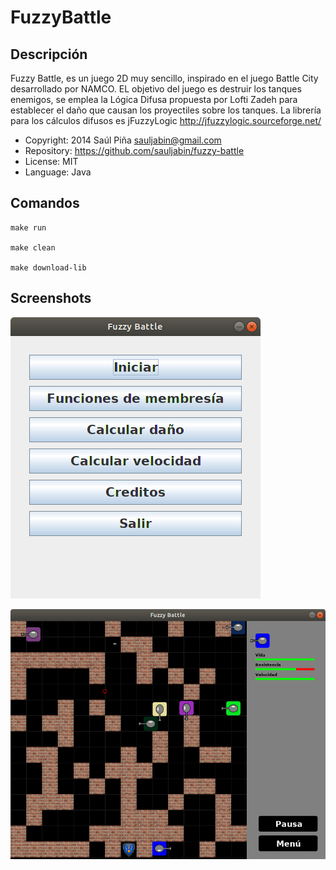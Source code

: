 FuzzyBattle
===========

Descripción
-----------
Fuzzy Battle, es un juego 2D muy sencillo, inspirado en el juego
Battle City desarrollado por NAMCO. EL objetivo del juego es destruir
los tanques enemigos, se emplea la Lógica Difusa propuesta por Lofti Zadeh
para establecer el daño que causan los proyectiles sobre los tanques.
La librería para los cálculos difusos es jFuzzyLogic
http://jfuzzylogic.sourceforge.net/

- Copyright: 2014 Saúl Piña <sauljabin@gmail.com>
- Repository: https://github.com/sauljabin/fuzzy-battle
- License: MIT
- Language: Java

Comandos
--------

```
make run

make clean

make download-lib
```


Screenshots
------------
![](documents/screenshot-1.png)

![](documents/screenshot-2.png)
